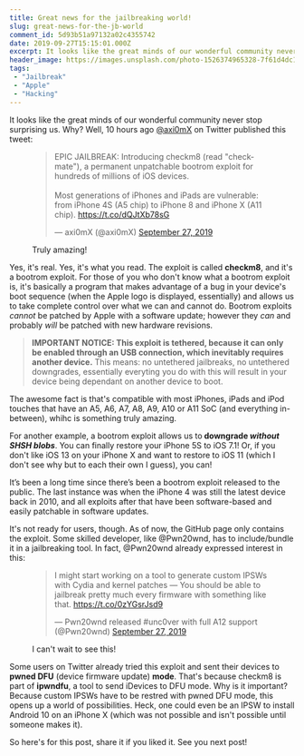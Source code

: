 ```yaml
---
title: Great news for the jailbreaking world!
slug: great-news-for-the-jb-world
comment_id: 5d93b51a97132a02c4355742
date: 2019-09-27T15:15:01.000Z
excerpt: It looks like the great minds of our wonderful community never stop surprising us. Why? @axi0mX on Twitter published a bootrom exploit called checkm8, for all devices A5-A11.
header_image: https://images.unsplash.com/photo-1526374965328-7f61d4dc18c5?ixlib=rb-1.2.1&q=80&fm=jpg&crop=entropy&cs=tinysrgb&w=1080&fit=max&ixid=eyJhcHBfaWQiOjExNzczfQ
tags: 
 - "Jailbreak"
 - "Apple"
 - "Hacking"
---
```


<p>It looks like the great minds of our wonderful community never stop surprising us. Why? Well, 10 hours ago <a href="https://twitter.com/axi0mX">@axi0mX</a> on Twitter published this tweet:</p><figure class="kg-card kg-embed-card kg-card-hascaption"><blockquote class="twitter-tweet"><p lang="en" dir="ltr">EPIC JAILBREAK: Introducing checkm8 (read &quot;checkmate&quot;), a permanent unpatchable bootrom exploit for hundreds of millions of iOS devices.<br><br>Most generations of iPhones and iPads are vulnerable: from iPhone 4S (A5 chip) to iPhone 8 and iPhone X (A11 chip). <a href="https://t.co/dQJtXb78sG">https://t.co/dQJtXb78sG</a></p>&mdash; axi0mX (@axi0mX) <a href="https://twitter.com/axi0mX/status/1177542201670168576?ref_src=twsrc%5Etfw">September 27, 2019</a></blockquote>
<script async src="https://platform.twitter.com/widgets.js" charset="utf-8"></script>
<figcaption>Truly amazing!</figcaption></figure><p>Yes, it's real. Yes, it's what you read. The exploit is called <strong>checkm8</strong>, and it's a bootrom exploit. For those of you who don't know what a bootrom exploit is, it's basically a program that makes advantage of a bug in your device's boot sequence (when the Apple logo is displayed, essentially) and allows us to take complete control over what we can and cannot do. Bootrom exploits <em>cannot</em> be patched by Apple with a software update; however they <em>can</em> and probably <em>will</em> be patched with new hardware revisions.</p><blockquote><strong>IMPORTANT NOTICE: This exploit is tethered, because it can only be enabled through an USB connection, which inevitably requires another device.</strong> This means: no untethered jailbreaks, no untethered downgrades, essentially everyting you do with this will result in your device being dependant on another device to boot.</blockquote><p>The awesome fact is that's compatible with most iPhones, iPads and iPod touches that have an A5, A6, A7, A8, A9, A10 or A11 SoC (and everything in-between), whihc is something truly amazing.</p><p>For another example, a bootrom exploit allows us to<strong> downgrade <em>without SHSH blobs</em></strong>. You can finally restore your iPhone 5S to iOS 7.1! Or, if you don't like iOS 13 on your iPhone X and want to restore to iOS 11 (which I don't see why but to each their own I guess), you can!</p><p>It’s been a long time since there’s been a bootrom exploit released to the public. The last instance was when the iPhone 4 was still the latest device back in 2010, and all exploits after that have been software-based and easily patchable in software updates.</p><p>It's not ready for users, though. As of now, the GitHub page only contains the exploit. Some skilled developer, like @Pwn20wnd, has to include/bundle it in a jailbreaking tool. In fact, @Pwn20wnd already expressed interest in this:</p><figure class="kg-card kg-embed-card kg-card-hascaption"><blockquote class="twitter-tweet"><p lang="en" dir="ltr">I might start working on a tool to generate custom IPSWs with Cydia and kernel patches — You should be able to jailbreak pretty much every firmware with something like that. <a href="https://t.co/0zYGsrJsd9">https://t.co/0zYGsrJsd9</a></p>&mdash; Pwn20wnd released #unc0ver with full A12 support (@Pwn20wnd) <a href="https://twitter.com/Pwn20wnd/status/1177549412978974720?ref_src=twsrc%5Etfw">September 27, 2019</a></blockquote>
<script async src="https://platform.twitter.com/widgets.js" charset="utf-8"></script>
<figcaption>I can't wait to see this!</figcaption></figure><p>Some users on Twitter already tried this exploit and sent their devices to <strong>pwned DFU</strong> (device firmware update) <strong>mode</strong>. That's because checkm8 is part of <strong>ipwndfu</strong>, a tool to send iDevices to DFU mode. Why is it important? Because custom IPSWs have to be restred with pwned DFU mode, this opens up a world of possibilities. Heck, one could even be an IPSW to install Android 10 on an iPhone X (which was not possible and isn't possible until someone makes it).</p><p>So here's for this post, share it if you liked it. See you next post!</p>